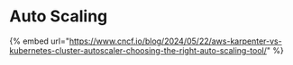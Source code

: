 # Auto Scaling

{% embed url="https://www.cncf.io/blog/2024/05/22/aws-karpenter-vs-kubernetes-cluster-autoscaler-choosing-the-right-auto-scaling-tool/" %}

